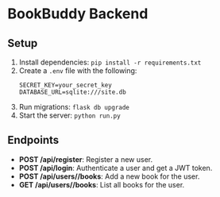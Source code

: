 # BookBuddy Backend

## Setup

1. Install dependencies: `pip install -r requirements.txt`
2. Create a `.env` file with the following:
    ```
    SECRET_KEY=your_secret_key
    DATABASE_URL=sqlite:///site.db
    ```
3. Run migrations: `flask db upgrade`
4. Start the server: `python run.py`

## Endpoints

- **POST /api/register**: Register a new user.
- **POST /api/login**: Authenticate a user and get a JWT token.
- **POST /api/users/<id>/books**: Add a new book for the user.
- **GET /api/users/<id>/books**: List all books for the user.
